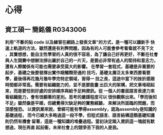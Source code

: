 ﻿心得
=======================
資工碩一     簡銘儀	R0343006
-----------------------
  
**利用"不斷的貼 code 以及練習在網路上發表文章"的方式，是一種可以讓新手
快速上軌道的方法，雖然還是有利弊問題，因為有的人可能會參考看看就不見下文
，其實想想，能自主性學習的人真的很不容易，為了讓自己好再更好，不斷在社會
與人生競賽中想辦法掙出屬於自己的一片天，是要必非常有過人的堅持和意志力，
還有人際關係有可能也需要承受莫大的影響。
在學習一套程式，基礎是非重要的起步，基礎之後要發揮出實作跟觸類旁通的
技巧，基礎太廣泛太多東西要看要學，最後得再花幾月幾年學完特定領域，習得一
技之長，這途中當下的挫折感跟時間都非常高。需要有組織能力的，並不是要能畫
出巨大的架構，把文章堆砌起來，而是要恰到好處的安排順序與給予足夠資訊。從
一個人的書面語言表達力來看組織能力，會有很顯著的差別。思考的嚴謹程度可以
很快觀察出來。「學而後知不足」雖然像是平順，但總覺得欠缺足夠的實務經驗，
來解決所面臨的問題，而深感惶恐。 
以資訊業來說，曾經可能有學得assembly，認為assembly是知識的基礎過程，
而今已經大多略過這一段不學，但程式語言、語言結構這類基礎知識則仍然有機會
留著，這是一種知識的堆疊過程。當初決定踏入資訊這一塊就有默想過，現在再直
起前衝，未來社會上的競爭丟下我的人是我。**
